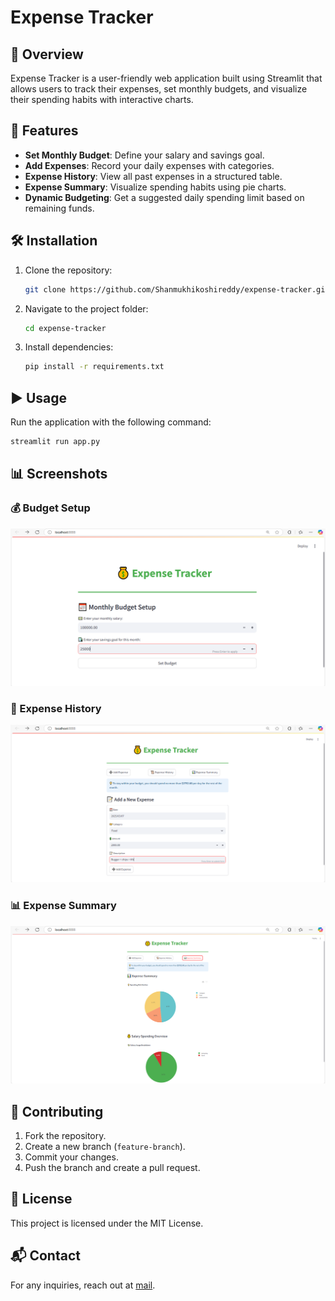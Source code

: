 # Expense Tracker

## 📌 Overview
Expense Tracker is a user-friendly web application built using Streamlit that allows users to track their expenses, set monthly budgets, and visualize their spending habits with interactive charts.

## 🚀 Features
- **Set Monthly Budget**: Define your salary and savings goal.
- **Add Expenses**: Record your daily expenses with categories.
- **Expense History**: View all past expenses in a structured table.
- **Expense Summary**: Visualize spending habits using pie charts.
- **Dynamic Budgeting**: Get a suggested daily spending limit based on remaining funds.

## 🛠️ Installation
1. Clone the repository:
   ```sh
   git clone https://github.com/Shanmukhikoshireddy/expense-tracker.git
   ```
2. Navigate to the project folder:
   ```sh
   cd expense-tracker
   ```
3. Install dependencies:
   ```sh
   pip install -r requirements.txt
   ```

## ▶️ Usage
Run the application with the following command:
```sh
streamlit run app.py
```

## 📊 Screenshots
### 💰 Budget Setup
![Budget Setup](budget_setup.png)

### 📜 Expense History
![Expense History](Add_expense.png)

### 📊 Expense Summary
![Expense Summary](expense_summary.png)

## 🤝 Contributing
1. Fork the repository.
2. Create a new branch (`feature-branch`).
3. Commit your changes.
4. Push the branch and create a pull request.

## 📄 License
This project is licensed under the MIT License.

## 📬 Contact
For any inquiries, reach out at [mail](mailto:manikantaharilakshmishanmukhik.com).


